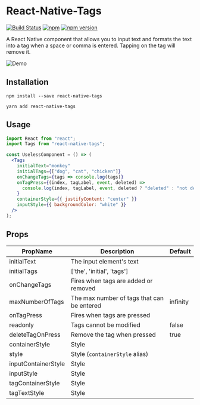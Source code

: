 # React-Native-Tags

[![Build Status](https://travis-ci.org/peterp/react-native-tags.svg?branch=master)](https://travis-ci.org/peterp/react-native-tags)
[![npm](https://img.shields.io/npm/dt/express.svg)](https://www.npmjs.com/package/react-native-tags)
[![npm version](https://badge.fury.io/js/react-native-tags.svg)](https://badge.fury.io/js/react-native-tags)

A React Native component that allows you to input text and formats the text
into a tag when a space or comma is entered. Tapping on the tag will remove it.

![Demo](https://camo.githubusercontent.com/e3d6f3f87e625ad787bda1e7b518307d29d21a23/68747470733a2f2f6d656469612e67697068792e636f6d2f6d656469612f6c34394a5036786c6847723138795a46652f67697068792e676966)

## Installation

```terminal
npm install --save react-native-tags
```

```terminal
yarn add react-native-tags
```

## Usage

```jsx
import React from "react";
import Tags from "react-native-tags";

const UselessComponent = () => (
  <Tags
    initialText="monkey"
    initialTags={["dog", "cat", "chicken"]}
    onChangeTags={tags => console.log(tags)}
    onTagPress={(index, tagLabel, event, deleted) =>
      console.log(index, tagLabel, event, deleted ? "deleted" : "not deleted")
    }
    containerStyle={{ justifyContent: "center" }}
    inputStyle={{ backgroundColor: "white" }}
  />
);
```

## Props

| PropName            | Description                                | Default  |
| ------------------- | ------------------------------------------ | -------- |
| initialText         | The input element's text                   |          |
| initialTags         | ['the', 'initial', 'tags']                 |          |
| onChangeTags        | Fires when tags are added or removed       |          |
| maxNumberOfTags     | The max number of tags that can be entered | infinity |
| onTagPress          | Fires when tags are pressed                |          |
| readonly            | Tags cannot be modified                    | false    |
| deleteTagOnPress    | Remove the tag when pressed                | true     |
| containerStyle      | Style                                      |          |
| style               | Style (`containerStyle` alias)             |          |
| inputContainerStyle | Style                                      |          |
| inputStyle          | Style                                      |          |
| tagContainerStyle   | Style                                      |          |
| tagTextStyle        | Style                                      |          |
